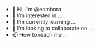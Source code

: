 - 👋 Hi, I’m @ecmbora
- 👀 I’m interested in ...
- 🌱 I’m currently learning ...
- 💞️ I’m looking to collaborate on ...
- 📫 How to reach me ...

<!---
ecmbora/ecmbora is a ✨ special ✨ repository because its `README.md` (this file) appears on your GitHub profile.
You can click the Preview link to take a look at your changes.
--->
